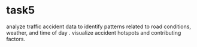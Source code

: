 # task5
analyze traffic accident data to identify patterns related to road conditions, weather, and time of day . visualize accident hotspots and contributing factors.
